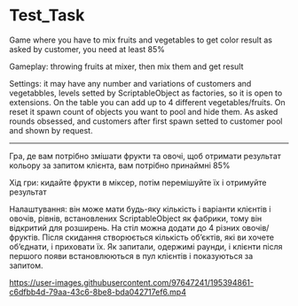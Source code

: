 # Test_Task

Game where you have to mix fruits and vegetables to get color result as asked by customer, you need at least 85% 

Gameplay: throwing fruits at mixer, then mix them and get result

Settings: it may have any number and variations of customers and vegetabbles, levels setted by ScriptableObject as factories, so it is open to extensions.
On the table you can add up to 4 different vegetables/fruits. On reset it spawn count of objects you want to pool and hide them.
As asked rounds obsessed, and customers after first spawn setted to customer pool and shown by request.
_________________________________________________________________________________________________

Гра, де вам потрібно змішати фрукти та овочі, щоб отримати результат кольору за запитом клієнта, вам потрібно принаймні 85%

Хід гри: кидайте фрукти в міксер, потім перемішуйте їх і отримуйте результат

Налаштування: він може мати будь-яку кількість і варіанти клієнтів і овочів, рівнів, встановлених ScriptableObject як фабрики, тому він відкритий для розширень.
На стіл можна додати до 4 різних овочів/фруктів. Після скидання створюється кількість об’єктів, які ви хочете об’єднати, і приховати їх.
Як запитали, одержимі раунди, і клієнти після першого появи встановлюються в пул клієнтів і показуються за запитом.


https://user-images.githubusercontent.com/97647241/195394861-c6dfbb4d-79aa-43c6-8be8-bda042717ef6.mp4

